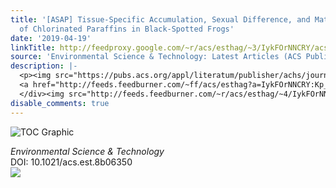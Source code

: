 ```yaml
---
title: '[ASAP] Tissue-Specific Accumulation, Sexual Difference, and Maternal Transfer
  of Chlorinated Paraffins in Black-Spotted Frogs'
date: '2019-04-19'
linkTitle: http://feedproxy.google.com/~r/acs/esthag/~3/IykFOrNNCRY/acs.est.8b06350
source: 'Environmental Science & Technology: Latest Articles (ACS Publications)'
description: |-
  <p><img src="https://pubs.acs.org/appl/literatum/publisher/achs/journals/content/esthag/0/esthag.ahead-of-print/acs.est.8b06350/20190419/images/medium/es-2018-06350y_0003.gif" alt="TOC Graphic"/></p><div><cite>Environmental Science & Technology</cite></div><div>DOI: 10.1021/acs.est.8b06350</div><div class="feedflare">
  <a href="http://feeds.feedburner.com/~ff/acs/esthag?a=IykFOrNNCRY:Kp_C6roeMGw:yIl2AUoC8zA"><img src="http://feeds.feedburner.com/~ff/acs/esthag?d=yIl2AUoC8zA" border="0"></img></a>
  </div><img src="http://feeds.feedburner.com/~r/acs/esthag/~4/IykFOrNNCRY" height="1" width="1" ...
disable_comments: true
---
```

<p><img src="https://pubs.acs.org/appl/literatum/publisher/achs/journals/content/esthag/0/esthag.ahead-of-print/acs.est.8b06350/20190419/images/medium/es-2018-06350y_0003.gif" alt="TOC Graphic"/></p><div><cite>Environmental Science & Technology</cite></div><div>DOI: 10.1021/acs.est.8b06350</div><div class="feedflare">
<a href="http://feeds.feedburner.com/~ff/acs/esthag?a=IykFOrNNCRY:Kp_C6roeMGw:yIl2AUoC8zA"><img src="http://feeds.feedburner.com/~ff/acs/esthag?d=yIl2AUoC8zA" border="0"></img></a>
</div><img src="http://feeds.feedburner.com/~r/acs/esthag/~4/IykFOrNNCRY" height="1" width="1" ...